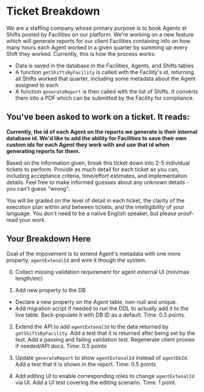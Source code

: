 # Ticket Breakdown
We are a staffing company whose primary purpose is to book Agents at Shifts posted by Facilities on our platform. We're working on a new feature which will generate reports for our client Facilities containing info on how many hours each Agent worked in a given quarter by summing up every Shift they worked. Currently, this is how the process works:

- Data is saved in the database in the Facilities, Agents, and Shifts tables
- A function `getShiftsByFacility` is called with the Facility's id, returning all Shifts worked that quarter, including some metadata about the Agent assigned to each
- A function `generateReport` is then called with the list of Shifts. It converts them into a PDF which can be submitted by the Facility for compliance.

## You've been asked to work on a ticket. It reads:

**Currently, the id of each Agent on the reports we generate is their internal database id. We'd like to add the ability for Facilities to save their own custom ids for each Agent they work with and use that id when generating reports for them.**


Based on the information given, break this ticket down into 2-5 individual tickets to perform. Provide as much detail for each ticket as you can, including acceptance criteria, time/effort estimates, and implementation details. Feel free to make informed guesses about any unknown details - you can't guess "wrong".


You will be graded on the level of detail in each ticket, the clarity of the execution plan within and between tickets, and the intelligibility of your language. You don't need to be a native English speaker, but please proof-read your work.

## Your Breakdown Here

Goal of the impovement is to extend Agent's metadata with one more property, `agentExtenalId` and wire it though the system.

0. Collect missing validation requirement for agent external UI (min/max length/etc)

1. Add new property to the DB
  - Declare a new property on the Agent table, non-null and unique. 
  - Add migration script if needed to run the DDL to actually add it to the live table. Back-populate it with DB ID as a default.
Time: 0.5 points.

2. Extend the API to add `agentExtenalId` to the data returned by `getShiftsByFacility`. Add a test that it is returned after being set by the test. Add a passing and failing validation test. Regenerate client proxies if needed/API docs.
Time: 0.5 points

3. Update `generateReport` to show `agentExtenalId` instead of `agentDbId`. Add a test that it is shown in the report.
Time: 0.5 points

4. Add editing UI to enable corresponding roles to change `agentExtenalId` via UI. Add a UI test covering the editing scenario. 
Time: 1 point.

